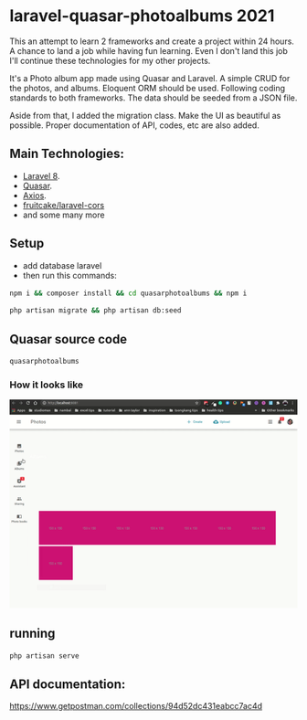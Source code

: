 # laravel-quasar-photoalbums 2021
This an attempt to learn 2 frameworks and create a project within 24 hours.  A chance to land a job while having fun learning.  Even I don't land this job I'll continue these technologies for my other projects.

It's a Photo album app made using Quasar and Laravel.  A simple CRUD for the photos, and albums.  Eloquent  ORM should be used.  Following coding standards to both frameworks.  The data should be seeded from a JSON file.  

Aside from that, I added the migration class.  Make the UI as beautiful as possible.  Proper documentation of API, codes, etc are also added.

## Main Technologies:
- [Laravel 8](https://laravel.com/).
- [Quasar](https://laravel.com/docs/routing).
- [Axios](). 
- [fruitcake/laravel-cors]()
- and some many more

## Setup
- add database laravel
- then run this commands:

```bash
npm i && composer install && cd quasarphotoalbums && npm i
```

```bash
php artisan migrate && php artisan db:seed 
```

## Quasar source code
```bash
quasarphotoalbums
```
### How it looks like
<img src="how-it-look-like.gif">

## running
```bash
php artisan serve
```

## API documentation: 
https://www.getpostman.com/collections/94d52dc431eabcc7ac4d
